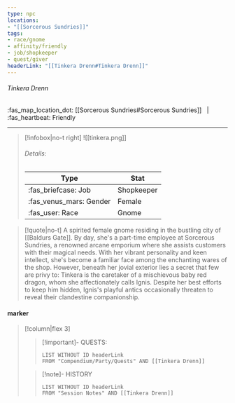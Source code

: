 ```yaml
---
type: npc
locations:
- "[[Sorcerous Sundries]]"
tags:
- race/gnome
- affinity/friendly
- job/shopkeeper
- quest/giver
headerLink: "[[Tinkera Drenn#Tinkera Drenn]]"
---
```

###### Tinkera Drenn
<span class="sub2">:fas_map_location_dot: [[Sorcerous Sundries#Sorcerous Sundries]] &nbsp; | &nbsp; :fas_heartbeat: Friendly</span>
___

> [!infobox|no-t right]
> ![[tinkera.png]]
> ###### Details:
> | Type | Stat |
> | ---- | ---- |
> | :fas_briefcase: Job | Shopkeeper |
> | :fas_venus_mars: Gender | Female |
> | :fas_user: Race | Gnome |
<span class="clearfix"></span>

> [!quote|no-t]
>A spirited female gnome residing in the bustling city of [[Baldurs Gate]]. By day, she's a part-time employee at Sorcerous Sundries, a renowned arcane emporium where she assists customers with their magical needs. With her vibrant personality and keen intellect, she's become a familiar face among the enchanting wares of the shop. However, beneath her jovial exterior lies a secret that few are privy to: Tinkera is the caretaker of a mischievous baby red dragon, whom she affectionately calls Ignis. Despite her best efforts to keep him hidden, Ignis's playful antics occasionally threaten to reveal their clandestine companionship.

#### marker
> [!column|flex 3]
>> [!important]- QUESTS:
>>```dataview
>>LIST WITHOUT ID headerLink
>>FROM "Compendium/Party/Quests" AND [[Tinkera Drenn]]
>
>>[!note]- HISTORY
>>```dataview
>>LIST WITHOUT ID headerLink
>>FROM "Session Notes" AND [[Tinkera Drenn]]